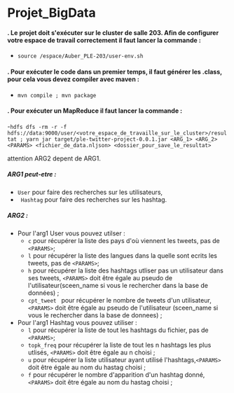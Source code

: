 # Projet_BigData


#### . Le projet doit s'exécuter sur le cluster de salle 203. Afin de configurer votre espace de travail correctement il faut lancer la commande :
  - ``` source /espace/Auber_PLE-203/user-env.sh ```
 
#### . Pour exécuter le code dans un premier temps, il faut générer les .class, pour cela vous devez compiler avec maven : 
  -  ``` mvn compile ; mvn package ```
 
#### . Pour exécuter un MapReduce il faut lancer la commande :
  -```hdfs dfs -rm -r -f hdfs://data:9000/user/<votre_espace_de_travaille_sur_le_cluster>/resultat ; yarn jar target/ple-twitter-project-0.0.1.jar <ARG_1> <ARG_2> <PARAMS> <fichier_de_data.nljson> <dossier_pour_save_le_resultat> ```
  
attention ARG2 depent de ARG1.

##### ARG1 peut-etre :
  - ```User``` pour faire des recherches sur les utilisateurs,
  - ``` Hashtag``` pour faire des recherches sur les hashtag.
  
##### ARG2 :
  - Pour l'arg1 User vous pouvez utilser :
    - ``` c ``` pour récupérer la liste des pays d'où viennent les tweets, pas de ```<PARAMS>```;
    - ``` l ```  pour récupérer la liste des langues dans la quelle sont ecrits les tweets, pas de ```<PARAMS>```;
    - ``` h ```  pour récupérer la liste des hashtags utliser pas un utilisateur dans ses tweets,  ```<PARAMS>``` doit être égale au pseudo de l'utilisateur(sceen_name si vous le rechercher dans la base de données) ;
    - ```cpt_tweet ```  pour récupérer le nombre de tweets d'un utilisateur,  ```<PARAMS>``` doit être égale au pseudo de l'utilisateur (sceen_name si vous le rechercher dans la base de donnees) ;
  - Pour l'arg1 Hashtag vous pouvez utiliser :
    - ```l```  pour récupérer la liste de tout les hashtags du fichier, pas de ```<PARAMS>```;
    - ```topk_freq``` pour récupérer la liste de tout les n hashtags les plus utlisés, ```<PARAMS>``` doit être égale au n choisi ;
    - ```u``` pour récupérer la liste utilisateur ayant utilisé  l'hashtags,```<PARAMS>``` doit être égale au nom du hastag choisi ;
    - ```f``` pour récupérer le nombre d'apparition d'un hashtag donné, ```<PARAMS>``` doit être égale au nom du hastag choisi ;
  
  
